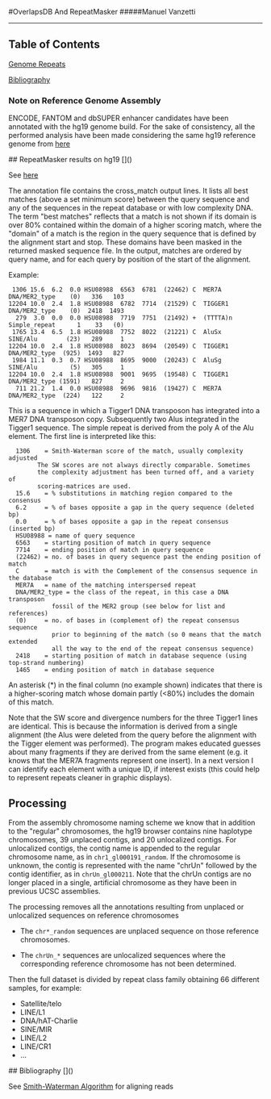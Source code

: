 
#OverlapsDB And RepeatMasker
#####Manuel Vanzetti
___
## Table of Contents  

[Genome Repeats](#rep)

[Bibliography](#bib)  

### Note on Reference Genome Assembly
ENCODE, FANTOM and dbSUPER enhancer candidates have been annotated with the hg19 genome build. 
For the sake of consistency, all the performed analysis have been made considering the same hg19 reference genome from [here](http://www.repeatmasker.org/species/hg.html)

<a name="null"/>
## RepeatMasker results on hg19
[]()

See [here](http://www.repeatmasker.org/webrepeatmaskerhelp.html#reading)

The annotation file contains the cross_match output lines. It lists all best matches (above a set minimum score) between the query sequence and any of the sequences in the repeat database or with low complexity DNA. The term "best matches" reflects that a match is not shown if its domain is over 80% contained within the domain of a higher scoring match, where the "domain" of a match is the region in the query sequence that is defined by the alignment start and stop. These domains have been masked in the returned masked sequence file. In the output, matches are ordered by query name, and for each query by position of the start of the alignment. 

Example:

```
 1306 15.6  6.2  0.0 HSU08988  6563  6781  (22462) C  MER7A    DNA/MER2_type    (0)   336   103
12204 10.0  2.4  1.8 HSU08988  6782  7714  (21529) C  TIGGER1  DNA/MER2_type    (0)  2418  1493
  279  3.0  0.0  0.0 HSU08988  7719  7751  (21492) +  (TTTTA)n Simple_repeat      1    33   (0)
 1765 13.4  6.5  1.8 HSU08988  7752  8022  (21221) C  AluSx    SINE/Alu        (23)   289     1
12204 10.0  2.4  1.8 HSU08988  8023  8694  (20549) C  TIGGER1  DNA/MER2_type  (925)  1493   827
 1984 11.1  0.3  0.7 HSU08988  8695  9000  (20243) C  AluSg    SINE/Alu         (5)   305     1
12204 10.0  2.4  1.8 HSU08988  9001  9695  (19548) C  TIGGER1  DNA/MER2_type (1591)   827     2
  711 21.2  1.4  0.0 HSU08988  9696  9816  (19427) C  MER7A    DNA/MER2_type  (224)   122     2
```

This is a sequence in which a Tigger1 DNA transposon has integrated into a MER7 DNA transposon copy. Subsequently two Alus integrated in the Tigger1 sequence. The simple repeat is derived from the poly A of the Alu element. The first line is interpreted like this:

```
  1306    = Smith-Waterman score of the match, usually complexity adjusted
        The SW scores are not always directly comparable. Sometimes
        the complexity adjustment has been turned off, and a variety of
        scoring-matrices are used.
  15.6    = % substitutions in matching region compared to the consensus
  6.2     = % of bases opposite a gap in the query sequence (deleted bp)
  0.0     = % of bases opposite a gap in the repeat consensus (inserted bp)
  HSU08988 = name of query sequence
  6563    = starting position of match in query sequence
  7714    = ending position of match in query sequence
  (22462) = no. of bases in query sequence past the ending position of match
  C       = match is with the Complement of the consensus sequence in the database
  MER7A   = name of the matching interspersed repeat
  DNA/MER2_type = the class of the repeat, in this case a DNA transposon 
            fossil of the MER2 group (see below for list and references)
  (0)     = no. of bases in (complement of) the repeat consensus sequence 
            prior to beginning of the match (so 0 means that the match extended 
            all the way to the end of the repeat consensus sequence)
  2418    = starting position of match in database sequence (using top-strand numbering)
  1465    = ending position of match in database sequence
```
An asterisk (*) in the final column (no example shown) indicates that there is a higher-scoring match whose domain partly (<80%) includes the domain of this match. 

Note that the SW score and divergence numbers for the three Tigger1 lines are identical. This is because the information is derived from a single alignment (the Alus were deleted from the query before the alignment with the Tigger element was performed). The program makes educated guesses about many fragments if they are derived from the same element (e.g. it knows that the MER7A fragments represent one insert). In a next version I can identify each element with a unique ID, if interest exists (this could help to represent repeats cleaner in graphic displays). 

## Processing
From the assembly chromosome naming scheme we know that in addition to the "regular" chromosomes, the hg19 browser contains nine haplotype chromosomes, 39 unplaced contigs, and 20 unlocalized contigs. For unlocalized contigs, the contig name is appended to the regular chromosome name, as in `chr1_gl000191_random`. If the chromosome is unknown, the contig is represented with the name "chrUn" followed by the contig identifier, as in `chrUn_gl000211`. Note that the chrUn contigs are no longer placed in a single, artificial chromosome as they have been in previous UCSC assemblies.

The processing removes all the annotations resulting from unplaced or unlocalized sequences on reference chromosomes

- The `chr*_random` sequences are unplaced sequence on those reference
chromosomes.

- The `chrUn_*` sequences are unlocalized sequences where the corresponding
reference chromosome has not been determined.


Then the full dataset is divided by repeat class family obtaining 66 different samples, for example:

- Satellite/telo
- LINE/L1
- DNA/hAT-Charlie
- SINE/MIR
- LINE/L2
- LINE/CR1
-  ...



<a name="bib"/>
## Bibliography
[]()

See [Smith-Waterman Algorithm](https://en.wikipedia.org/wiki/Smith%E2%80%93Waterman_algorithm) for aligning reads


